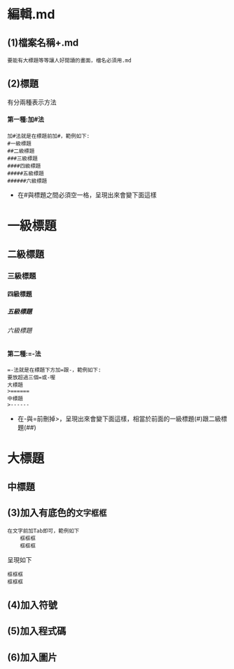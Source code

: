 編輯.md
================
## (1)檔案名稱+.md
    要能有大標題等等讓人好閱讀的畫面，檔名必須用.md

## (2)標題
有分兩種表示方法
#### 第一種:加#法
    加#法就是在標題前加#，範例如下:
    #一級標題  
    ##二級標題  
    ###三級標題  
    ####四級標題  
    #####五級標題  
    ######六級標題

* 在#與標題之間必須空一格，呈現出來會變下面這樣
# 一級標題  
## 二級標題  
### 三級標題  
#### 四級標題  
##### 五級標題  
###### 六級標題  

#### 第二種:=-法
    =-法就是在標題下方加=跟-，範例如下:
    要放超過三個=或-喔
    大標題
    >======
    中標題
    >------

* 在-與=前刪掉>，呈現出來會變下面這樣，相當於前面的一級標題(#)跟二級標題(##)

大標題
======
中標題
------

## (3)加入有底色的`文字框框`
    在文字前加Tab即可，範例如下
        框框框
        框框框
呈現如下

    框框框
    框框框

## (4)加入符號

## (5)加入程式碼
## (6)加入圖片
